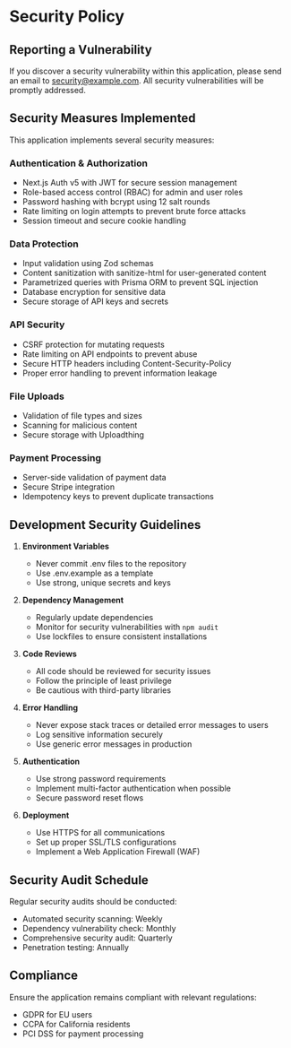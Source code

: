 # Security Policy

## Reporting a Vulnerability

If you discover a security vulnerability within this application, please send an email to security@example.com. All security vulnerabilities will be promptly addressed.

## Security Measures Implemented

This application implements several security measures:

### Authentication & Authorization
- Next.js Auth v5 with JWT for secure session management
- Role-based access control (RBAC) for admin and user roles
- Password hashing with bcrypt using 12 salt rounds
- Rate limiting on login attempts to prevent brute force attacks
- Session timeout and secure cookie handling

### Data Protection
- Input validation using Zod schemas
- Content sanitization with sanitize-html for user-generated content
- Parametrized queries with Prisma ORM to prevent SQL injection
- Database encryption for sensitive data
- Secure storage of API keys and secrets

### API Security
- CSRF protection for mutating requests
- Rate limiting on API endpoints to prevent abuse
- Secure HTTP headers including Content-Security-Policy
- Proper error handling to prevent information leakage

### File Uploads
- Validation of file types and sizes
- Scanning for malicious content
- Secure storage with Uploadthing

### Payment Processing
- Server-side validation of payment data
- Secure Stripe integration
- Idempotency keys to prevent duplicate transactions

## Development Security Guidelines

1. **Environment Variables**
   - Never commit .env files to the repository
   - Use .env.example as a template
   - Use strong, unique secrets and keys

2. **Dependency Management**
   - Regularly update dependencies
   - Monitor for security vulnerabilities with `npm audit`
   - Use lockfiles to ensure consistent installations

3. **Code Reviews**
   - All code should be reviewed for security issues
   - Follow the principle of least privilege
   - Be cautious with third-party libraries

4. **Error Handling**
   - Never expose stack traces or detailed error messages to users
   - Log sensitive information securely
   - Use generic error messages in production

5. **Authentication**
   - Use strong password requirements
   - Implement multi-factor authentication when possible
   - Secure password reset flows

6. **Deployment**
   - Use HTTPS for all communications
   - Set up proper SSL/TLS configurations
   - Implement a Web Application Firewall (WAF)

## Security Audit Schedule

Regular security audits should be conducted:
- Automated security scanning: Weekly
- Dependency vulnerability check: Monthly
- Comprehensive security audit: Quarterly
- Penetration testing: Annually

## Compliance

Ensure the application remains compliant with relevant regulations:
- GDPR for EU users
- CCPA for California residents
- PCI DSS for payment processing 